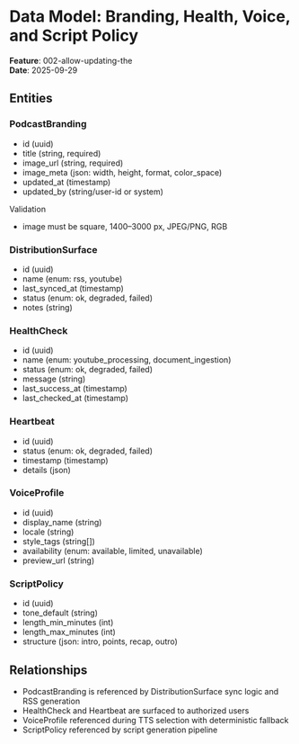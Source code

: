 # Data Model: Branding, Health, Voice, and Script Policy

**Feature**: 002-allow-updating-the  
**Date**: 2025-09-29

## Entities

### PodcastBranding
- id (uuid)
- title (string, required)
- image_url (string, required)
- image_meta (json: width, height, format, color_space)
- updated_at (timestamp)
- updated_by (string/user-id or system)

Validation
- image must be square, 1400–3000 px, JPEG/PNG, RGB

### DistributionSurface
- id (uuid)
- name (enum: rss, youtube)
- last_synced_at (timestamp)
- status (enum: ok, degraded, failed)
- notes (string)

### HealthCheck
- id (uuid)
- name (enum: youtube_processing, document_ingestion)
- status (enum: ok, degraded, failed)
- message (string)
- last_success_at (timestamp)
- last_checked_at (timestamp)

### Heartbeat
- id (uuid)
- status (enum: ok, degraded, failed)
- timestamp (timestamp)
- details (json)

### VoiceProfile
- id (uuid)
- display_name (string)
- locale (string)
- style_tags (string[])
- availability (enum: available, limited, unavailable)
- preview_url (string)

### ScriptPolicy
- id (uuid)
- tone_default (string)
- length_min_minutes (int)
- length_max_minutes (int)
- structure (json: intro, points, recap, outro)

## Relationships
- PodcastBranding is referenced by DistributionSurface sync logic and RSS generation
- HealthCheck and Heartbeat are surfaced to authorized users
- VoiceProfile referenced during TTS selection with deterministic fallback
- ScriptPolicy referenced by script generation pipeline
